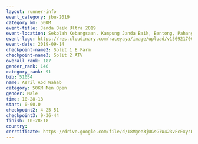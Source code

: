```yaml
---
layout: runner-info 
event_category: jbu-2019 
category_km: 50KM 
event-title: Janda Baik Ultra 2019  
event-location: Sekolah Kebangsaan, Kampung Janda Baik, Bentong, Pahang, Malaysia 
event-logo: https://res.cloudinary.com/raceyaya/image/upload/v1569217009/logo/janda-baik_vch1pc.jpg 
event-date: 2019-09-14 
checkpoint-name2: Split 1 E Farm 
checkpoint-name3: Split 2 ATV 
overall_rank: 187
gender_rank: 146
category_rank: 91
bib: 51054
name: Asril Abd Wahab
category: 50KM Men Open
gender: Male
time: 10-28-18
start: 0-00.0
checkpoint2: 4-25-51
checkpoint3: 9-36-44
finish: 10-28-18
country: 
cerrtificate: https-//drive.google.com/file/d/18Mgee3jUGsG7W423vFcExysDvNynG3xo/view?usp=sharing
---
```

